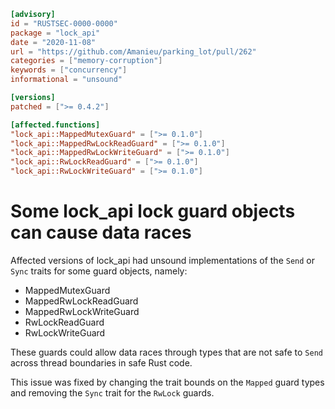 ```toml
[advisory]
id = "RUSTSEC-0000-0000"
package = "lock_api"
date = "2020-11-08"
url = "https://github.com/Amanieu/parking_lot/pull/262"
categories = ["memory-corruption"]
keywords = ["concurrency"]
informational = "unsound"

[versions]
patched = [">= 0.4.2"]

[affected.functions]
"lock_api::MappedMutexGuard" = [">= 0.1.0"]
"lock_api::MappedRwLockReadGuard" = [">= 0.1.0"]
"lock_api::MappedRwLockWriteGuard" = [">= 0.1.0"]
"lock_api::RwLockReadGuard" = [">= 0.1.0"]
"lock_api::RwLockWriteGuard" = [">= 0.1.0"]
```

# Some lock_api lock guard objects can cause data races

Affected versions of lock_api had unsound implementations of the `Send` or
`Sync` traits for some guard objects, namely:

* MappedMutexGuard
* MappedRwLockReadGuard
* MappedRwLockWriteGuard
* RwLockReadGuard
* RwLockWriteGuard

These guards could allow data races through types that are not safe to `Send`
across thread boundaries in safe Rust code.

This issue was fixed by changing the trait bounds on the `Mapped` guard types
and removing the `Sync` trait for the `RwLock` guards.
